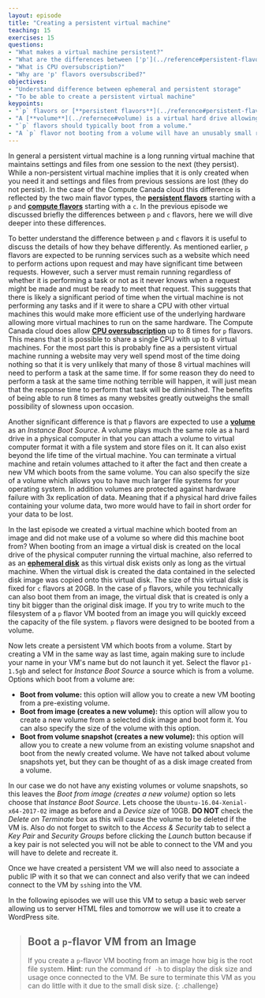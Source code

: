 ```yaml
---
layout: episode
title: "Creating a persistent virtual machine"
teaching: 15
exercises: 15
questions:
- "What makes a virtual machine persistent?"
- "What are the differences between ['p'](../reference#persistent-flavor) and ['c'](../reference#compute-flavor) flavors?"
- "What is CPU oversubscription?"
- "Why are 'p' flavors oversubscribed?"
objectives:
- "Understand difference between ephemeral and persistent storage"
- "To be able to create a persistent virtual machine"
keypoints:
- "`p` flavors or [**persistent flavors**](../reference#persistent-flavor) can have their [**VCPUs oversubscribed**](../reference#cpu-oversubscription) by up to 8 times."
- "A [**volume**](../refernece#volume) is a virtual hard drive allowing its contents to persist from one VM to the next."
- "`p` flavors should typically boot from a volume."
- "A `p` flavor not booting from a volume will have an unusably small root disk."
---
```


In general a persistent virtual machine is a long running virtual machine that maintains settings and files from one session to the next (they persist). While a non-persistent virtual machine implies that it is only created when you need it and settings and files from previous sessions are lost (they do not persist). In the case of the Compute Canada cloud this difference is reflected by the two main flavor types, the [**persistent flavors**](../reference#persistent-flavor) starting with a `p` and [**compute flavors**](../reference#compute-flavor) starting with a `c`. In the previous episode we discussed briefly the differences between `p` and `c` flavors, here we will dive deeper into these differences.

To better understand the difference between `p` and `c` flavors it is useful to discuss the details of how they behave differently. As mentioned earlier, `p` flavors are expected to be running services such as a website which need to perform actions upon request and may have significant time between requests. However, such a server must remain running regardless of whether it is performing a task or not as it never knows when a request might be made and must be ready to meet that request. This suggests that there is likely a significant period of time when the virtual machine is not performing any tasks and if it were to share a CPU with other virtual machines this would make more efficient use of the underlying hardware allowing more virtual machines to run on the same hardware. The Compute Canada cloud does allow [**CPU oversubscription**](../reference#cpu-oversubscription) up to 8 times for `p` flavors. This means that it is possible to share a single CPU with up to 8 virtual machines. For the most part this is probably fine as a persistent virtual machine running a website may very well spend most of the time doing nothing so that it is very unlikely that many of those 8 virtual machines will need to perform a task at the same time. If for some reason they do need to perform a task at the same time nothing terrible will happen, it will just mean that the response time to perform that task will be diminished. The benefits of being able to run 8 times as many websites greatly outweighs the small possibility of slowness upon occasion.

Another significant difference is that `p` flavors are expected to use a [**volume**](../reference#volume) as an *Instance Boot Source*. A volume plays much the same role as a hard drive in a physical computer in that you can attach a volume to virtual computer format it with a file system and store files on it. It can also exist beyond the life time of the virtual machine. You can terminate a virtual machine and retain volumes attached to it after the fact and then create a new VM which boots from the same volume. You can also specify the size of a volume which allows you to have much larger file systems for your operating system. In addition volumes are protected against hardware failure with 3x replication of data. Meaning that if a physical hard drive failes containing your volume data, two more would have to fail in short order for your data to be lost.

In the last episode we created a virtual machine which booted from an image and did not make use of a volume so where did this machine boot from? When booting from an image a virtual disk is created on the local drive of the physical computer running the virtual machine, also referred to as an [**ephemeral disk**](../reference#ephemeral-disk) as this virtual disk exists only as long as the virtual machine. When the virtual disk is created the data contained in the selected disk image was copied onto this virtual disk. The size of this virtual disk is fixed for `c` flavors at 20GB. In the case of `p` flavors, while you technically can also boot them from an image, the virtual disk that is created is only a tiny bit bigger than the original disk image. If you try to write much to the filesystem of a `p` flavor VM booted from an image you will quickly exceed the capacity of the file system. `p` flavors were designed to be booted from a volume.

Now lets create a persistent VM which boots from a volume. Start by creating a VM in the same way as last time, again making sure to include your name in your VM's name but do not launch it yet. Select the flavor `p1-1.5gb` and select  for *Instance Boot Source* a source which is from a volume. Options which boot from a volume are:

* **Boot from volume:** this option will allow you to create a new VM booting from a pre-existing volume.
* **Boot from image (creates a new volume):** this option will allow you to create a new volume from a selected disk image and boot form it. You can also specify the size of the volume with this option.
* **Boot from volume snapshot (creates a new volume):** this option will allow you to create a new volume from an existing volume snapshot and boot from the newly created volume. We have not talked about volume snapshots yet, but they can be thought of as a disk image created from a volume.

In our case we do not have any existing volumes or volume snapshots, so this leaves the *Boot from image (creates a new volume)* option so lets choose that *Instance Boot Source*. Lets choose the `Ubuntu-16.04-Xenial-x64-2017-02` image as before and a *Device size* of 10GB. **DO NOT** check the *Delete on Terminate* box as this will cause the volume to be deleted if the VM is. Also do not forget to switch to the *Access & Security* tab to select a *Key Pair* and *Security Groups* before clicking the *Launch* button because if a key pair is not selected you will not be able to connect to the VM and you will have to delete and recreate it.

Once we have created a persistent VM we will also need to associate a public IP with it so that we can connect and also verify that we can indeed connect to the VM by `ssh`ing into the VM.

In the following episodes we will use this VM to setup a basic web server allowing us to server HTML files and tomorrow we will use it to create a WordPress site.

> ## Boot a `p`-flavor VM from an Image
>
> If you create a `p`-flavor VM booting from an image how big is the root file system. **Hint**: run the command `df -h` to display the disk size and usage once connected to the VM. Be sure to terminate this VM as you can do little with it due to the small disk size.
{: .challenge}
